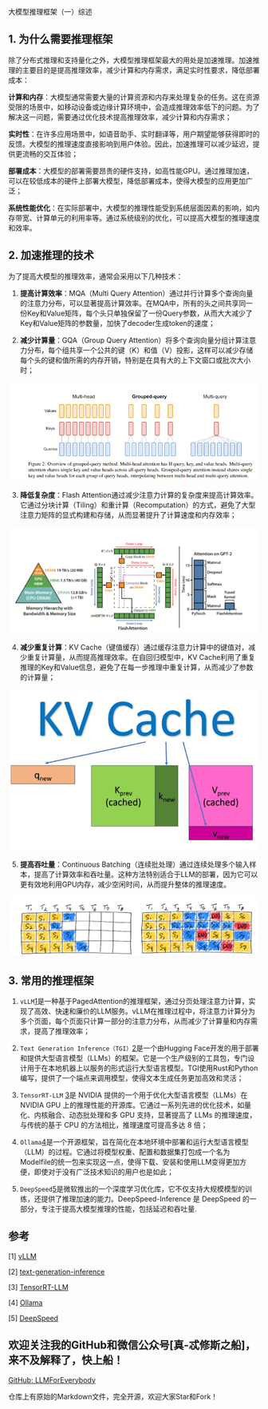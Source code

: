 大模型推理框架（一）综述

## 1. 为什么需要推理框架

除了分布式推理和支持量化之外，大模型推理框架最大的用处是加速推理。加速推理的主要目的是提高推理效率，减少计算和内存需求，满足实时性要求，降低部署成本：

**计算和内存**：大模型通常需要大量的计算资源和内存来处理复杂的任务。这在资源受限的场景中，如移动设备或边缘计算环境中，会造成推理效率低下的问题。为了解决这一问题，需要通过优化技术提高推理效率，减少计算和内存需求；

**实时性**：在许多应用场景中，如语音助手、实时翻译等，用户期望能够获得即时的反馈。大模型的推理速度直接影响到用户体验。因此，加速推理可以减少延迟，提供更流畅的交互体验；

**部署成本**：大模型的部署需要昂贵的硬件支持，如高性能GPU。通过推理加速，可以在较低成本的硬件上部署大模型，降低部署成本，使得大模型的应用更加广泛；

**系统性能优化**：在实际部署中，大模型的推理性能受到系统层面因素的影响，如内存带宽、计算单元的利用率等。通过系统级别的优化，可以提高大模型的推理速度和效率。

## 2. 加速推理的技术

为了提高大模型的推理效率，通常会采用以下几种技术：

1. **提高计算效率**：MQA（Multi Query Attention）通过并行计算多个查询向量的注意力分布，可以显著提高计算效率。在MQA中，所有的头之间共享同一份Key和Value矩阵，每个头只单独保留了一份Query参数，从而大大减少了Key和Value矩阵的参数量，加快了decoder生成token的速度；

2. **减少计算量**：GQA（Group Query Attention）将多个查询向量分组计算注意力分布，每个组共享一个公共的键（K）和值（V）投影，这样可以减少存储每个头的键和值所需的内存开销，特别是在具有大的上下文窗口或批次大小时；

![alt text](assest/大模型推理框架（一）综述/0.PNG)

3. **降低复杂度**：Flash Attention通过减少注意力计算的复杂度来提高计算效率。它通过分块计算（Tiling）和重计算（Recomputation）的方式，避免了大型注意力矩阵的显式构建和存储，从而显著提升了计算速度和内存效率；

![alt text](assest/大模型推理框架（一）综述/1.png)

4. **减少重复计算**：KV Cache（键值缓存）通过缓存注意力计算中的键值对，减少重复计算量，从而提高推理效率。在自回归模型中，KV Cache利用了重复推理的Key和Value信息，避免了在每一步推理中重复计算，从而减少了参数的计算量；

![alt text](assest/大模型推理框架（一）综述/2.png)

5. **提高吞吐量**：Continuous Batching（连续批处理）通过连续处理多个输入样本，提高了计算效率和吞吐量。这种方法特别适合于LLM的部署，因为它可以更有效地利用GPU内存，减少空闲时间，从而提升整体的推理速度。

![alt text](assest/大模型推理框架（一）综述/3.png)

## 3. 常用的推理框架

1. `vLLM`[1](#refer-anchor-1)是一种基于PagedAttention的推理框架，通过分页处理注意力计算，实现了高效、快速和廉价的LLM服务。vLLM在推理过程中，将注意力计算分为多个页面，每个页面只计算一部分的注意力分布，从而减少了计算量和内存需求，提高了推理效率；

2. `Text Generation Inference（TGI）`[2](#refer-anchor-2)是一个由Hugging Face开发的用于部署和提供大型语言模型（LLMs）的框架。它是一个生产级别的工具包，专门设计用于在本地机器上以服务的形式运行大型语言模型。TGI使用Rust和Python编写，提供了一个端点来调用模型，使得文本生成任务更加高效和灵活；

3. `TensorRT-LLM` [3](#refer-anchor-3)是 NVIDIA 提供的一个用于优化大型语言模型（LLMs）在 NVIDIA GPU 上的推理性能的开源库。它通过一系列先进的优化技术，如量化、内核融合、动态批处理和多 GPU 支持，显著提高了 LLMs 的推理速度，与传统的基于 CPU 的方法相比，推理速度可提高多达 8 倍；

4. `Ollama`[4](#refer-anchor-4)是一个开源框架，旨在简化在本地环境中部署和运行大型语言模型（LLM）的过程。它通过将模型权重、配置和数据集打包成一个名为Modelfile的统一包来实现这一点，使得下载、安装和使用LLM变得更加方便，即使对于没有广泛技术知识的用户也是如此；

5. `DeepSpeed`[5](#refer-anchor-5)是微软推出的一个深度学习优化库，它不仅支持大规模模型的训练，还提供了推理加速的能力。DeepSpeed-Inference 是 DeepSpeed 的一部分，专注于提高大模型推理的性能，包括延迟和吞吐量.

## 参考

<div id="refer-anchor-1"></div>

[1] [vLLM](https://docs.vllm.ai/en/latest/)

<div id="refer-anchor-2"></div>

[2] [text-generation-inference](https://huggingface.co/docs/text-generation-inference/index)

<div id="refer-anchor-3"></div>

[3] [TensorRT-LLM](https://github.com/NVIDIA/TensorRT-LLM)

<div id="refer-anchor-4"></div>

[4] [Ollama](https://ollama.com/)

<div id="refer-anchor-5"></div>

[5] [DeepSpeed](https://www.deepspeed.ai/)

## 欢迎关注我的GitHub和微信公众号[真-忒修斯之船]，来不及解释了，快上船！

[GitHub: LLMForEverybody](https://github.com/luhengshiwo/LLMForEverybody)

仓库上有原始的Markdown文件，完全开源，欢迎大家Star和Fork！